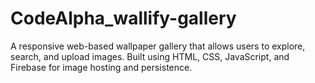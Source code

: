 # CodeAlpha_wallify-gallery
A responsive web-based wallpaper gallery that allows users to explore, search, and upload images. Built using HTML, CSS, JavaScript, and Firebase for image hosting and persistence.
